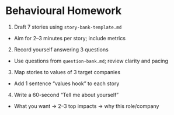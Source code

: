 # Behavioural Homework

1. Draft 7 stories using `story-bank-template.md`

- Aim for 2–3 minutes per story; include metrics

2. Record yourself answering 3 questions

- Use questions from `question-bank.md`; review clarity and pacing

3. Map stories to values of 3 target companies

- Add 1 sentence “values hook” to each story

4. Write a 60-second “Tell me about yourself”

- What you want → 2–3 top impacts → why this role/company
